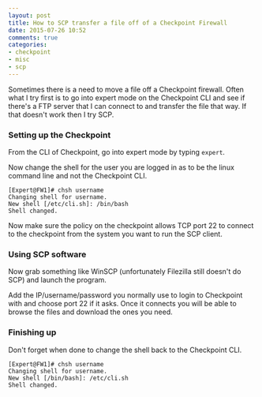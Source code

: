 ```yaml
---
layout: post
title: How to SCP transfer a file off of a Checkpoint Firewall
date: 2015-07-26 10:52
comments: true
categories:
- checkpoint
- misc
- scp
---
```

Sometimes there is a need to move a file off a Checkpoint firewall. Often what I try first is to go into expert mode on the Checkpoint CLI and see if there's a FTP server that I can connect to and transfer the file that way. If that doesn't work then I try SCP.

### Setting up the Checkpoint

From the CLI of Checkpoint, go into expert mode by typing `expert`.

Now change the shell for the user you are logged in as to be the linux command line and not the Checkpoint CLI.

```
[Expert@FW1]# chsh username
Changing shell for username.
New shell [/etc/cli.sh]: /bin/bash
Shell changed.
```

Now make sure the policy on the checkpoint allows TCP port 22 to connect to the checkpoint from the system you want to run the SCP client.



### Using SCP software
Now grab something like WinSCP (unfortunately Filezilla still doesn't do SCP) and launch the program.

Add the IP/username/password you normally use to login to Checkpoint with and choose port 22 if it asks. Once it connects you will be able to browse the files and download the ones you need.


### Finishing up

Don't forget when done to change the shell back to the Checkpoint CLI.

```
[Expert@FW1]# chsh username
Changing shell for username.
New shell [/bin/bash]: /etc/cli.sh
Shell changed.
```
	
